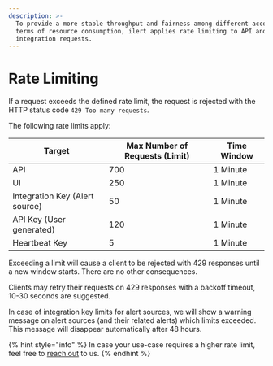 ```yaml
---
description: >-
  To provide a more stable throughput and fairness among different accounts in
  terms of resource consumption, ilert applies rate limiting to API and
  integration requests.
---
```


# Rate Limiting

If a request exceeds the defined rate limit, the request is rejected with the HTTP status code `429 Too many requests`.

The following rate limits apply:

| Target                         | Max Number of Requests (Limit) | Time Window |
| ------------------------------ | ------------------------------ | ----------- |
| API                            | 700                            | 1 Minute    |
| UI                             | 250                            | 1 Minute    |
| Integration Key (Alert source) | 50                             | 1 Minute    |
| API Key (User generated)       | 120                            | 1 Minute    |
| Heartbeat Key                  | 5                              | 1 Minute    |

Exceeding a limit will cause a client to be rejected with 429 responses until a new window starts. There are no other consequences.

Clients may retry their requests on 429 responses with a backoff timeout, 10-30 seconds are suggested.

In case of integration key limits for alert sources, we will show a warning message on alert sources (and their related alerts) which limits exceeded. This message will disappear automatically after 48 hours.

{% hint style="info" %}
In case your use-case requires a higher rate limit, feel free to [reach out](../contact.md) to us.
{% endhint %}
